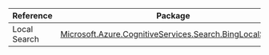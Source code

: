 | Reference | Package | Source |
|---|---|---|
|Local Search|[Microsoft.Azure.CognitiveServices.Search.BingLocalSearch](https://www.nuget.org/packages/Microsoft.Azure.CognitiveServices.Search.BingLocalSearch)|[GitHub](https://github.com/Azure/azure-sdk-for-net/blob/main/sdk/cognitiveservices/Search.BingLocalSearch)|
